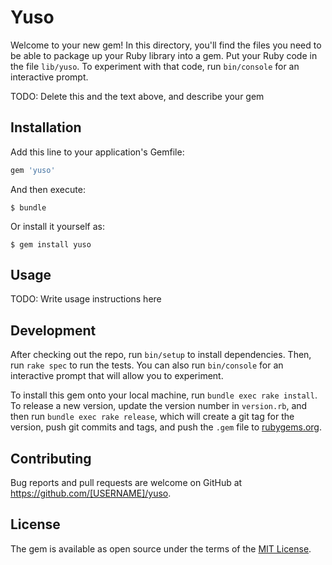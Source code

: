 # Yuso

Welcome to your new gem! In this directory, you'll find the files you need to be able to package up your Ruby library into a gem. Put your Ruby code in the file `lib/yuso`. To experiment with that code, run `bin/console` for an interactive prompt.

TODO: Delete this and the text above, and describe your gem

## Installation

Add this line to your application's Gemfile:

```ruby
gem 'yuso'
```

And then execute:

    $ bundle

Or install it yourself as:

    $ gem install yuso

## Usage

TODO: Write usage instructions here

## Development

After checking out the repo, run `bin/setup` to install dependencies. Then, run `rake spec` to run the tests. You can also run `bin/console` for an interactive prompt that will allow you to experiment.

To install this gem onto your local machine, run `bundle exec rake install`. To release a new version, update the version number in `version.rb`, and then run `bundle exec rake release`, which will create a git tag for the version, push git commits and tags, and push the `.gem` file to [rubygems.org](https://rubygems.org).

## Contributing

Bug reports and pull requests are welcome on GitHub at https://github.com/[USERNAME]/yuso.

## License

The gem is available as open source under the terms of the [MIT License](http://opensource.org/licenses/MIT).
